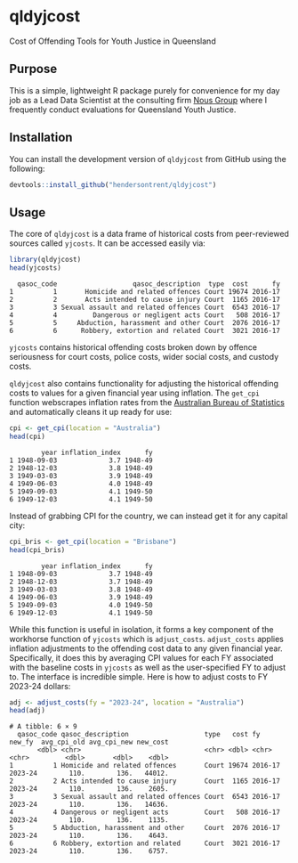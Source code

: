 
# qldyjcost

Cost of Offending Tools for Youth Justice in Queensland

## Purpose

This is a simple, lightweight R package purely for convenience for my
day job as a Lead Data Scientist at the consulting firm [Nous
Group](https://nousgroup.com/) where I frequently conduct evaluations
for Queensland Youth Justice.

## Installation

You can install the development version of `qldyjcost` from GitHub using
the following:

``` r
devtools::install_github("hendersontrent/qldyjcost")
```

## Usage

The core of `qldyjcost` is a data frame of historical costs from
peer-reviewed sources called `yjcosts`. It can be accessed easily via:

``` r
library(qldyjcost)
head(yjcosts)
```

      qasoc_code                   qasoc_description  type  cost      fy
    1          1       Homicide and related offences Court 19674 2016-17
    2          2       Acts intended to cause injury Court  1165 2016-17
    3          3 Sexual assault and related offences Court  6543 2016-17
    4          4         Dangerous or negligent acts Court   508 2016-17
    5          5     Abduction, harassment and other Court  2076 2016-17
    6          6      Robbery, extortion and related Court  3021 2016-17

`yjcosts` contains historical offending costs broken down by offence
seriousness for court costs, police costs, wider social costs, and
custody costs.

`qldyjcost` also contains functionality for adjusting the historical
offending costs to values for a given financial year using inflation.
The `get_cpi` function webscrapes inflation rates from the [Australian
Bureau of
Statistics](https://www.abs.gov.au/statistics/economy/price-indexes-and-inflation/consumer-price-index-australia/)
and automatically cleans it up ready for use:

``` r
cpi <- get_cpi(location = "Australia")
head(cpi)
```

            year inflation_index      fy
    1 1948-09-03             3.7 1948-49
    2 1948-12-03             3.8 1948-49
    3 1949-03-03             3.9 1948-49
    4 1949-06-03             4.0 1948-49
    5 1949-09-03             4.1 1949-50
    6 1949-12-03             4.1 1949-50

Instead of grabbing CPI for the country, we can instead get it for any
capital city:

``` r
cpi_bris <- get_cpi(location = "Brisbane")
head(cpi_bris)
```

            year inflation_index      fy
    1 1948-09-03             3.7 1948-49
    2 1948-12-03             3.7 1948-49
    3 1949-03-03             3.8 1948-49
    4 1949-06-03             3.9 1948-49
    5 1949-09-03             4.0 1949-50
    6 1949-12-03             4.1 1949-50

While this function is useful in isolation, it forms a key component of
the workhorse function of `yjcosts` which is `adjust_costs`.
`adjust_costs` applies inflation adjustments to the offending cost data
to any given financial year. Specifically, it does this by averaging CPI
values for each FY associated with the baseline costs in `yjcosts` as
well as the user-specified FY to adjust to. The interface is incredible
simple. Here is how to adjust costs to FY 2023-24 dollars:

``` r
adj <- adjust_costs(fy = "2023-24", location = "Australia")
head(adj)
```

    # A tibble: 6 × 9
      qasoc_code qasoc_description                   type   cost fy      new_fy  avg_cpi_old avg_cpi_new new_cost
           <dbl> <chr>                               <chr> <dbl> <chr>   <chr>         <dbl>       <dbl>    <dbl>
    1          1 Homicide and related offences       Court 19674 2016-17 2023-24        110.        136.   44012.
    2          2 Acts intended to cause injury       Court  1165 2016-17 2023-24        110.        136.    2605.
    3          3 Sexual assault and related offences Court  6543 2016-17 2023-24        110.        136.   14636.
    4          4 Dangerous or negligent acts         Court   508 2016-17 2023-24        110.        136.    1135.
    5          5 Abduction, harassment and other     Court  2076 2016-17 2023-24        110.        136.    4643.
    6          6 Robbery, extortion and related      Court  3021 2016-17 2023-24        110.        136.    6757.
